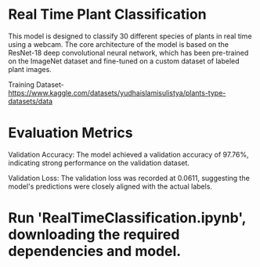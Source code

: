 # Real Time Plant Classification
This model is designed to classify 30 different species of plants in real time using a webcam. The core architecture of the model is based on the ResNet-18 deep convolutional neural network, which has been pre-trained on the ImageNet dataset and fine-tuned on a custom dataset of labeled plant images.

Training Dataset- https://www.kaggle.com/datasets/yudhaislamisulistya/plants-type-datasets/data

# Evaluation Metrics
Validation Accuracy: The model achieved a validation accuracy of 97.76%, indicating strong performance on the validation dataset.

Validation Loss: The validation loss was recorded at 0.0611, suggesting the model's predictions were closely aligned with the actual labels.

# Run 'RealTimeClassification.ipynb', downloading the required dependencies and model.
